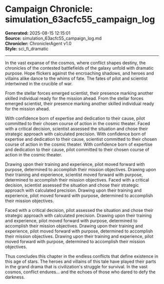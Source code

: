 # Campaign Chronicle: simulation_63acfc55_campaign_log

**Generated:** 2025-08-15 12:15:01  
**Source:** simulation_63acfc55_campaign_log.md  
**Chronicler:** ChroniclerAgent v1.0  
**Style:** sci_fi_dramatic  

---

In the vast expanse of the cosmos, where conflict shapes destiny, the chronicles of the contested battlefields of the galaxy unfold with dramatic purpose. Hope flickers against the encroaching shadows, and heroes and villains alike dance to the whims of fate. The fates of pilot and scientist intertwined in the crucible of war.

From the stellar forces emerged scientist, their presence marking another skilled individual ready for the mission ahead. From the stellar forces emerged scientist, their presence marking another skilled individual ready for the mission ahead. 

With confidence born of expertise and dedication to their cause, pilot committed to their chosen course of action in the cosmic theater. Faced with a critical decision, scientist assessed the situation and chose their strategic approach with calculated precision. With confidence born of expertise and dedication to their cause, scientist committed to their chosen course of action in the cosmic theater. With confidence born of expertise and dedication to their cause, pilot committed to their chosen course of action in the cosmic theater. 

Drawing upon their training and experience, pilot moved forward with purpose, determined to accomplish their mission objectives. Drawing upon their training and experience, scientist moved forward with purpose, determined to accomplish their mission objectives. Faced with a critical decision, scientist assessed the situation and chose their strategic approach with calculated precision. Drawing upon their training and experience, pilot moved forward with purpose, determined to accomplish their mission objectives. 

Faced with a critical decision, pilot assessed the situation and chose their strategic approach with calculated precision. Drawing upon their training and experience, pilot moved forward with purpose, determined to accomplish their mission objectives. Drawing upon their training and experience, pilot moved forward with purpose, determined to accomplish their mission objectives. Drawing upon their training and experience, pilot moved forward with purpose, determined to accomplish their mission objectives.

Thus concludes this chapter in the endless conflicts that define existence in this age of stars. The heroes and villains of this tale have played their parts in the grand drama that is civilization's struggle for survival. In the vast cosmos, conflict endures... and the echoes of those who dared to defy the darkness.